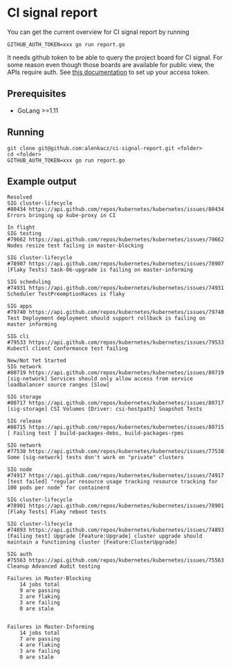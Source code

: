 # CI signal report

You can get the current overview for CI signal report by running

```
GITHUB_AUTH_TOKEN=xxx go run report.go
```

It needs github token to be able to query the project board for CI signal. For some reason even though those boards are available for public view, the APIs require auth. See [this documentation](https://help.github.com/en/articles/creating-a-personal-access-token-for-the-command-line) to set up your access token.

## Prerequisites
- GoLang >=1.11

## Running
```
git clone git@github.com:alenkacz/ci-signal-report.git <folder>
cd <folder>
GITHUB_AUTH_TOKEN=xxx go run report.go
```

## Example output

```
Resolved
SIG cluster-lifecycle
#80434 https://api.github.com/repos/kubernetes/kubernetes/issues/80434  Errors bringing up kube-proxy in CI

In flight
SIG testing
#79662 https://api.github.com/repos/kubernetes/kubernetes/issues/79662   Nodes resize test failing in master-blocking

SIG cluster-lifecycle
#78907 https://api.github.com/repos/kubernetes/kubernetes/issues/78907 [Flaky Tests] task-06-upgrade is failing on master-informing

SIG scheduling
#74931 https://api.github.com/repos/kubernetes/kubernetes/issues/74931 Scheduler TestPreemptionRaces is flaky

SIG apps
#79740 https://api.github.com/repos/kubernetes/kubernetes/issues/79740  Test Deployment deployment should support rollback is failing on master informing

SIG cli
#79533 https://api.github.com/repos/kubernetes/kubernetes/issues/79533  Kubectl client Conformance test failing

New/Not Yet Started
SIG network
#80719 https://api.github.com/repos/kubernetes/kubernetes/issues/80719 [sig-network] Services should only allow access from service loadbalancer source ranges [Slow]

SIG storage
#80717 https://api.github.com/repos/kubernetes/kubernetes/issues/80717  [sig-storage] CSI Volumes [Driver: csi-hostpath] Snapshot Tests

SIG release
#80715 https://api.github.com/repos/kubernetes/kubernetes/issues/80715 [ Failing test ] build-packages-debs, build-packages-rpms

SIG network
#77538 https://api.github.com/repos/kubernetes/kubernetes/issues/77538 Some [sig-network] tests don't work on "private" clusters

SIG node
#74917 https://api.github.com/repos/kubernetes/kubernetes/issues/74917 [test failed] "regular resource usage tracking resource tracking for 100 pods per node" for containerd

SIG cluster-lifecycle
#78901 https://api.github.com/repos/kubernetes/kubernetes/issues/78901 [Flaky Tests] Flaky reboot tests

SIG cluster-lifecycle
#74893 https://api.github.com/repos/kubernetes/kubernetes/issues/74893 [Failing test] Upgrade [Feature:Upgrade] cluster upgrade should maintain a functioning cluster [Feature:ClusterUpgrade]

SIG auth
#75563 https://api.github.com/repos/kubernetes/kubernetes/issues/75563 Cleanup Advanced Audit testing

Failures in Master-Blocking
    14 jobs total
    9 are passing
    2 are flaking
    3 are failing
    0 are stale


Failures in Master-Informing
    14 jobs total
    7 are passing
    4 are flaking
    3 are failing
    0 are stale
 ```
